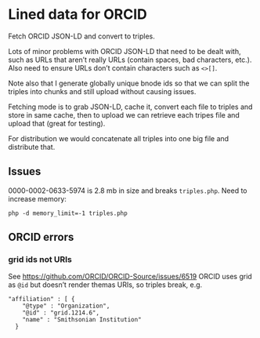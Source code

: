 # Lined data for ORCID

Fetch ORCID JSON-LD and convert to triples.

Lots of minor problems with ORCID JSON-LD that need to be dealt with, such as URLs that aren’t really URLs (contain spaces, bad characters, etc.). Also need to ensure URLs don’t contain characters such as `<>[]`.

Note also that I generate globally unique bnode ids so that we can split the triples into chunks and still upload without causing issues.

Fetching mode is to grab JSON-LD, cache it, convert each file to triples and store in same cache, then to upload we can retrieve each tripes file and upload that (great for testing).

For distribution we would concatenate all triples into one big file and distribute that.

## Issues

0000-0002-0633-5974 is 2.8 mb in size and breaks `triples.php`. Need to increase memory:

```
php -d memory_limit=-1 triples.php
```

## ORCID errors

### grid ids not URIs

See https://github.com/ORCID/ORCID-Source/issues/6519 ORCID uses grid as `@id` but doesn’t render themas URIs, so triples break, e.g.

```
"affiliation" : [ {
    "@type" : "Organization",
    "@id" : "grid.1214.6",
    "name" : "Smithsonian Institution"
  }
```

